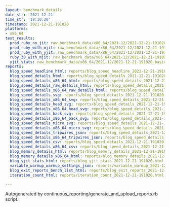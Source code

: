 ```yaml
---
layout: benchmark_details
date_str: '2021-12-21'
time_str: '19:10:20'
timestamp: 2021-12-21-191020
platforms:
- x86_64
test_results:
  prod_ruby_no_jit: raw_benchmark_data/x86_64/2021-12/2021-12-21-191020_basic_benchmark_prod_ruby_no_jit.json
  prod_ruby_with_mjit: raw_benchmark_data/x86_64/2021-12/2021-12-21-191020_basic_benchmark_prod_ruby_with_mjit.json
  prod_ruby_with_yjit: raw_benchmark_data/x86_64/2021-12/2021-12-21-191020_basic_benchmark_prod_ruby_with_yjit.json
  ruby_30_with_mjit: raw_benchmark_data/x86_64/2021-12/2021-12-21-191020_basic_benchmark_ruby_30_with_mjit.json
  yjit_stats: raw_benchmark_data/x86_64/2021-12/2021-12-21-191020_basic_benchmark_yjit_stats.json
reports:
  blog_speed_headline_html: reports/blog_speed_headline_2021-12-21-191020.html
  blog_speed_details_html: reports/blog_speed_details_2021-12-21-191020.html
  blog_speed_details_x86_64_html: reports/blog_speed_details_2021-12-21-191020.x86_64.html
  blog_speed_details_raw_details_html: reports/blog_speed_details_2021-12-21-191020.raw_details.html
  blog_speed_details_x86_64_raw_details_html: reports/blog_speed_details_2021-12-21-191020.x86_64.raw_details.html
  blog_speed_details_svg: reports/blog_speed_details_2021-12-21-191020.svg
  blog_speed_details_x86_64_svg: reports/blog_speed_details_2021-12-21-191020.x86_64.svg
  blog_speed_details_head_svg: reports/blog_speed_details_2021-12-21-191020.head.svg
  blog_speed_details_x86_64_head_svg: reports/blog_speed_details_2021-12-21-191020.x86_64.head.svg
  blog_speed_details_back_svg: reports/blog_speed_details_2021-12-21-191020.back.svg
  blog_speed_details_x86_64_back_svg: reports/blog_speed_details_2021-12-21-191020.x86_64.back.svg
  blog_speed_details_micro_svg: reports/blog_speed_details_2021-12-21-191020.micro.svg
  blog_speed_details_x86_64_micro_svg: reports/blog_speed_details_2021-12-21-191020.x86_64.micro.svg
  blog_speed_details_tripwires_json: reports/blog_speed_details_2021-12-21-191020.tripwires.json
  blog_speed_details_x86_64_tripwires_json: reports/blog_speed_details_2021-12-21-191020.x86_64.tripwires.json
  blog_speed_details_csv: reports/blog_speed_details_2021-12-21-191020.csv
  blog_speed_details_x86_64_csv: reports/blog_speed_details_2021-12-21-191020.x86_64.csv
  blog_memory_details_html: reports/blog_memory_details_2021-12-21-191020.html
  blog_memory_details_x86_64_html: reports/blog_memory_details_2021-12-21-191020.x86_64.html
  blog_yjit_stats_html: reports/blog_yjit_stats_2021-12-21-191020.html
  variable_warmup_warmup_settings_json: reports/variable_warmup_2021-12-21-191020.warmup_settings.json
  blog_exit_reports_bench_list_html: reports/blog_exit_reports_2021-12-21-191020.bench_list.html
  iteration_count_html: reports/iteration_count_2021-12-21-191020.html

---
```

Autogenerated by continuous_reporting/generate_and_upload_reports.rb script.
